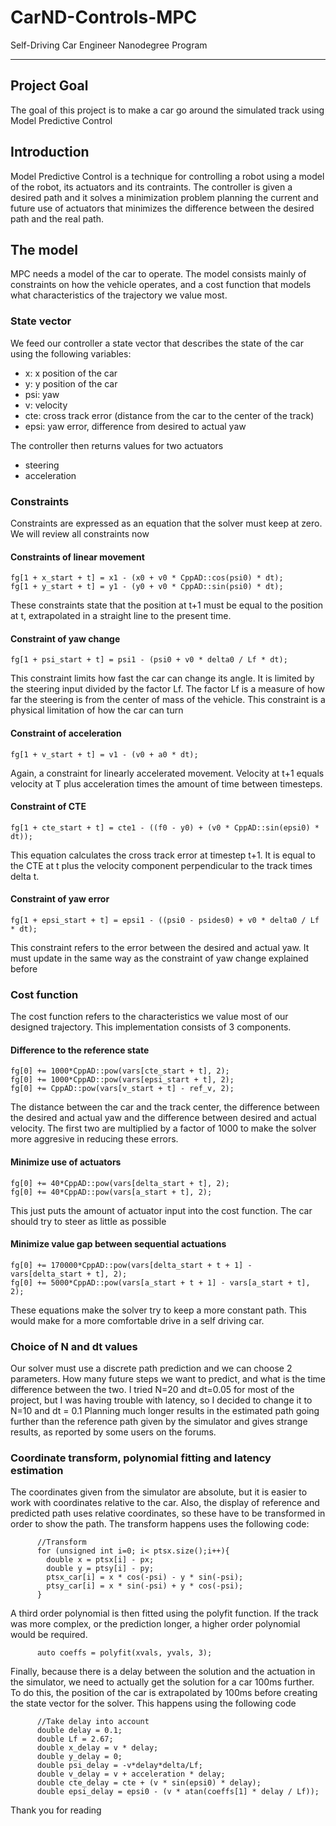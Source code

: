 # CarND-Controls-MPC
Self-Driving Car Engineer Nanodegree Program

---

## Project Goal
The goal of this project is to make a car go around the simulated track using Model Predictive Control

## Introduction
Model Predictive Control is a technique for controlling a robot using a model of the robot, its actuators and its contraints. The controller is given a desired path and it solves a minimization problem planning the current and future use of actuators that minimizes the difference between the desired path and the real path.

## The model
MPC needs a model of the car to operate. The model consists mainly of constraints on how the vehicle operates, and a cost function that models what characteristics of the trajectory we value most.

### State vector
We feed our controller a state vector that describes the state of the car using the following variables:
 *  x: x position of the car
 *  y: y position of the car
 *  psi: yaw
 *  v: velocity
 *  cte: cross track error (distance from the car to the center of the track)
 *  epsi: yaw error, difference from desired to actual yaw
 
 The controller then returns values for two actuators
 * steering
 * acceleration

### Constraints
Constraints are expressed as an equation that the solver must keep at zero. We will review all constraints now

#### Constraints of linear movement

    fg[1 + x_start + t] = x1 - (x0 + v0 * CppAD::cos(psi0) * dt);
    fg[1 + y_start + t] = y1 - (y0 + v0 * CppAD::sin(psi0) * dt);

These constraints state that the position at t+1 must be equal to the position at t, extrapolated in a straight line to the present time.
#### Constraint of yaw change

    fg[1 + psi_start + t] = psi1 - (psi0 + v0 * delta0 / Lf * dt);

This constraint limits how fast the car can change its angle. It is limited by the steering input divided by the factor Lf. The factor Lf is a measure of how far the steering is from the center of mass of the vehicle.
This constraint is a physical limitation of how the car can turn

#### Constraint of acceleration

    fg[1 + v_start + t] = v1 - (v0 + a0 * dt);

Again, a constraint for linearly accelerated movement. Velocity at t+1 equals velocity at T plus acceleration times the amount of time between timesteps.

#### Constraint of CTE

    fg[1 + cte_start + t] = cte1 - ((f0 - y0) + (v0 * CppAD::sin(epsi0) * dt));

This equation calculates the cross track error at timestep t+1. It is equal to the CTE at t plus the velocity component perpendicular to the track times delta t.

#### Constraint of yaw error

    fg[1 + epsi_start + t] = epsi1 - ((psi0 - psides0) + v0 * delta0 / Lf * dt);

This constraint refers to the error between the desired and actual yaw. It must update in the same way as the constraint of yaw change explained before

### Cost function

The cost function refers to the characteristics we value most of our designed trajectory. This implementation consists of 3 components.

#### Difference to the reference state

    fg[0] += 1000*CppAD::pow(vars[cte_start + t], 2);
    fg[0] += 1000*CppAD::pow(vars[epsi_start + t], 2);
    fg[0] += CppAD::pow(vars[v_start + t] - ref_v, 2);

The distance between the car and the track center, the difference between the desired and actual yaw and the difference between desired and actual velocity.
The first two are multiplied by a factor of 1000 to make the solver more aggresive in reducing these errors. 

#### Minimize use of actuators

    fg[0] += 40*CppAD::pow(vars[delta_start + t], 2);
    fg[0] += 40*CppAD::pow(vars[a_start + t], 2);

This just puts the amount of actuator input into the cost function. The car should try to steer as little as possible

#### Minimize value gap between sequential actuations
    fg[0] += 170000*CppAD::pow(vars[delta_start + t + 1] - vars[delta_start + t], 2); 
    fg[0] += 5000*CppAD::pow(vars[a_start + t + 1] - vars[a_start + t], 2);

These equations make the solver try to keep a more constant path. This would make for a more comfortable drive in a self driving car.

### Choice of N and dt values
Our solver must use a discrete path prediction and we can choose 2 parameters. How many future steps we want to predict, and what is the time difference between the two.
I tried N=20 and dt=0.05 for most of the project, but I was having trouble with latency, so I decided to change it to N=10 and dt = 0.1
Planning much longer results in the estimated path going further than the reference path given by the simulator and gives strange results, as reported by some users on the forums.

### Coordinate transform, polynomial fitting and latency estimation

The coordinates given from the simulator are absolute, but it is easier to work with coordinates relative to the car. Also, the display of reference and predicted path uses relative coordinates, so these have to be transformed in order to show the path.
The transform happens uses the following code:

          //Transform
          for (unsigned int i=0; i< ptsx.size();i++){
            double x = ptsx[i] - px;
            double y = ptsy[i] - py; 
            ptsx_car[i] = x * cos(-psi) - y * sin(-psi);
            ptsy_car[i] = x * sin(-psi) + y * cos(-psi);
          }
          

A third order polynomial is then fitted using the polyfit function. If the track was more complex, or the prediction longer, a higher order polynomial would be required.

          auto coeffs = polyfit(xvals, yvals, 3);
          
Finally, because there is a delay between the solution and the actuation in the simulator, we need to actually get the solution for a car 100ms further. To do this, the position of the car is extrapolated by 100ms before creating the state vector for the solver. This happens using the following code

          //Take delay into account
          double delay = 0.1;
          double Lf = 2.67;
          double x_delay = v * delay;
          double y_delay = 0;
          double psi_delay = -v*delay*delta/Lf;
          double v_delay = v + acceleration * delay;
          double cte_delay = cte + (v * sin(epsi0) * delay);
          double epsi_delay = epsi0 - (v * atan(coeffs[1] * delay / Lf));


Thank you for reading
